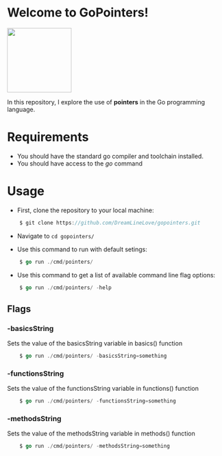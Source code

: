 # Welcome to GoPointers!
<img src="https://www.golinuxcloud.com/wp-content/uploads/goher2-1-218x300.jpg" width="150px" />

In this repository, I explore the use of **pointers** in the Go programming language.

# Requirements
- You should have the standard go compiler and toolchain installed.
- You should have access to the *go* command

# Usage
- First, clone the repository to your local machine:
```go
    $ git clone https://github.com/DreamLineLove/gopointers.git
```

- Navigate to ```cd gopointers/```

- Use this command to run with default setings:
```go
    $ go run ./cmd/pointers/
```

- Use this command to get a list of available command line flag options:
```go
    $ go run ./cmd/pointers/ -help
```

## Flags
### -basicsString
Sets the value of the basicsString variable in basics() function
```go
    $ go run ./cmd/pointers/ -basicsString=something
```

### -functionsString
Sets the value of the functionsString variable in functions() function
```go
    $ go run ./cmd/pointers/ -functionsString=something
```

### -methodsString
Sets the value of the methodsString variable in methods() function
```go
    $ go run ./cmd/pointers/ -methodsString=something
```

